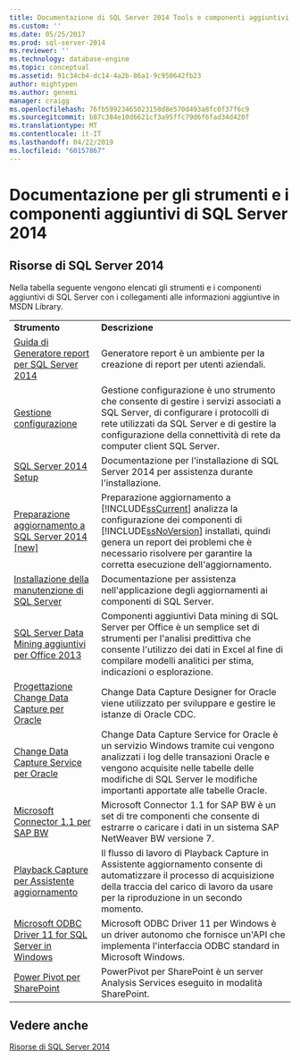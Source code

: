 ```yaml
---
title: Documentazione di SQL Server 2014 Tools e componenti aggiuntivi | Microsoft Docs
ms.custom: ''
ms.date: 05/25/2017
ms.prod: sql-server-2014
ms.reviewer: ''
ms.technology: database-engine
ms.topic: conceptual
ms.assetid: 91c34cb4-dc14-4a2b-86a1-9c950642fb23
author: mightypen
ms.author: genemi
manager: craigg
ms.openlocfilehash: 76fb59923465023158d8e570d493a8fc0f37f6c9
ms.sourcegitcommit: b87c384e10d6621cf3a95ffc79d6f6fad34d420f
ms.translationtype: MT
ms.contentlocale: it-IT
ms.lasthandoff: 04/22/2019
ms.locfileid: "60157867"
---
```

# <a name="documentation-for-sql-server-2014-tools-and-add-in-components"></a>Documentazione per gli strumenti e i componenti aggiuntivi di SQL Server 2014
    
## <a name="sql-server-2014-resources"></a>Risorse di SQL Server 2014  
 Nella tabella seguente vengono elencati gli strumenti e i componenti aggiuntivi di SQL Server con i collegamenti alle informazioni aggiuntive in MSDN Library.  
  
|||  
|-|-|  
|**Strumento**|**Descrizione**|  
|[Guida di Generatore report per SQL Server 2014](https://go.microsoft.com/fwlink/?LinkId=299171)|Generatore report è un ambiente per la creazione di report per utenti aziendali.|  
|[Gestione configurazione](../relational-databases/sql-server-configuration-manager.md)|Gestione configurazione è uno strumento che consente di gestire i servizi associati a SQL Server, di configurare i protocolli di rete utilizzati da SQL Server e di gestire la configurazione della connettività di rete da computer client SQL Server.|  
|[SQL Server 2014 Setup](https://go.microsoft.com/fwlink/?LinkId=299175)|Documentazione per l'installazione di SQL Server 2014 per assistenza durante l'installazione.|  
|[Preparazione aggiornamento a SQL Server 2014 &#91;new&#93;](../sql-server/install/sql-server-2014-upgrade-advisor.md)|Preparazione aggiornamento a [!INCLUDE[ssCurrent](../includes/sscurrent-md.md)] analizza la configurazione dei componenti di [!INCLUDE[ssNoVersion](../includes/ssnoversion-md.md)] installati, quindi genera un report dei problemi che è necessario risolvere per garantire la corretta esecuzione dell'aggiornamento.|  
|[Installazione della manutenzione di SQL Server](https://go.microsoft.com/fwlink/?LinkId=299176)|Documentazione per assistenza nell'applicazione degli aggiornamenti ai componenti di SQL Server.|  
|[SQL Server Data Mining aggiuntivi per Office 2013](https://go.microsoft.com/fwlink/?LinkId=299178)|Componenti aggiuntivi Data mining di SQL Server per Office è un semplice set di strumenti per l'analisi predittiva che consente l'utilizzo dei dati in Excel al fine di compilare modelli analitici per stima, indicazioni o esplorazione.|  
|[Progettazione Change Data Capture per Oracle](https://go.microsoft.com/fwlink/?LinkId=299179)|Change Data Capture Designer for Oracle viene utilizzato per sviluppare e gestire le istanze di Oracle CDC.|  
|[Change Data Capture Service per Oracle](https://go.microsoft.com/fwlink/?LinkId=299180)|Change Data Capture Service for Oracle è un servizio Windows tramite cui vengono analizzati i log delle transazioni Oracle e vengono acquisite nelle tabelle delle modifiche di SQL Server le modifiche importanti apportate alle tabelle Oracle.|  
|[Microsoft Connector 1.1 per SAP BW](https://go.microsoft.com/fwlink/?LinkId=299181)|Microsoft Connector 1.1 for SAP BW è un set di tre componenti che consente di estrarre o caricare i dati in un sistema SAP NetWeaver BW versione 7.|  
|[Playback Capture per Assistente aggiornamento](https://go.microsoft.com/fwlink/?LinkId=299182)|Il flusso di lavoro di Playback Capture in Assistente aggiornamento consente di automatizzare il processo di acquisizione della traccia del carico di lavoro da usare per la riproduzione in un secondo momento.|  
|[Microsoft ODBC Driver 11 for SQL Server in Windows](https://go.microsoft.com/fwlink/?LinkId=299183)|Microsoft ODBC Driver 11 per Windows è un driver autonomo che fornisce un'API che implementa l'interfaccia ODBC standard in Microsoft Windows.|  
|[Power Pivot per SharePoint](https://go.microsoft.com/fwlink/?LinkId=299184)|PowerPivot per SharePoint è un server Analysis Services eseguito in modalità SharePoint.|  
  
## <a name="see-also"></a>Vedere anche  
 [Risorse di SQL Server 2014](../2014-toc/books-online-for-sql-server-2014.md)  
  
  

